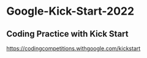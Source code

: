 # Google-Kick-Start-2022
## Coding Practice with Kick Start
https://codingcompetitions.withgoogle.com/kickstart
